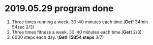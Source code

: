 # 2019.05.29 program done


 
1. Three times running a week, 30-40 minutes each time.(**Get!** 34min 54sec 2/3)
2. Three times fitness a week, 30-40 minutes each time.(**Get!** 2/3)
3. 6000 steps each day. (**Get!** **15854 steps** 3/7)
